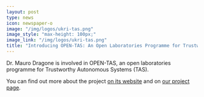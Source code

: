 ```yaml
---
layout: post
type: news
icon: newspaper-o
image: "/img/logos/ukri-tas.png"
image_style: "max-height: 100px;"
image_link: "/img/logos/ukri-tas.png"
title: "Introducing OPEN-TAS: An Open Laboratories Programme for Trustworthy Autonomous Systems"
---
```


Dr. Mauro Dragone is involved in OPEN-TAS, an open laboratories programme for Trustworthy Autonomous Systems (TAS).

You can find out more about the project <a href="https://www.tas.ac.uk/current-research-projects/open-tas/">on its website</a> and on <a href="https://care.hw.ac.uk/projects/OPEN-TAS.html">our project page</a>.